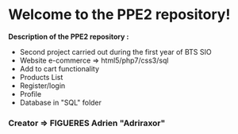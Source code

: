 # Welcome to the PPE2 repository!

 **Description of the PPE2 repository :**
	 

 - Second project carried out during the first year of BTS SIO 
 - Website e-commerce => html5/php7/css3/sql
 - Add to cart functionality 
 - Products List
 - Register/login
 - Profile
 - Database in "SQL" folder

### Creator => FIGUERES Adrien "Adriraxor"
